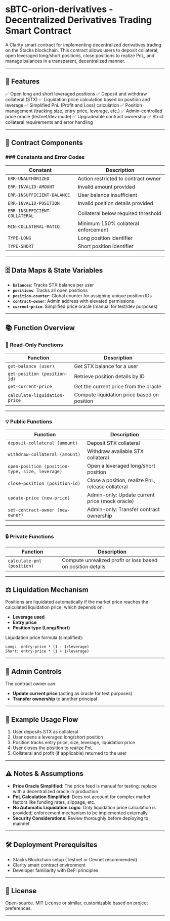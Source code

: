 
# sBTC-orion-derivatives - Decentralized Derivatives Trading Smart Contract

A Clarity smart contract for implementing decentralized derivatives trading on the Stacks blockchain. This contract allows users to deposit collateral, open leveraged long/short positions, close positions to realize PnL, and manage balances in a transparent, decentralized manner.

---

## 🚀 Features

✅ Open long and short leveraged positions
✅ Deposit and withdraw collateral (STX)
✅ Liquidation price calculation based on position and leverage
✅ Simplified PnL (Profit and Loss) calculation
✅ Position management (tracking size, entry price, leverage, etc.)
✅ Admin-controlled price oracle (testnet/dev mode)
✅ Upgradeable contract ownership
✅ Strict collateral requirements and error handling

---

## 📂 Contract Components

### ### Constants and Error Codes

| Constant                      | Description                         |
| ----------------------------- | ----------------------------------- |
| `ERR-UNAUTHORIZED`            | Action restricted to contract owner |
| `ERR-INVALID-AMOUNT`          | Invalid amount provided             |
| `ERR-INSUFFICIENT-BALANCE`    | User balance insufficient           |
| `ERR-INVALID-POSITION`        | Invalid position details provided   |
| `ERR-INSUFFICIENT-COLLATERAL` | Collateral below required threshold |
| `MIN-COLLATERAL-RATIO`        | Minimum 150% collateral enforcement |
| `TYPE-LONG`                   | Long position identifier            |
| `TYPE-SHORT`                  | Short position identifier           |

---

## 🗄 Data Maps & State Variables

* **`balances`**: Tracks STX balance per user
* **`positions`**: Tracks all open positions
* **`position-counter`**: Global counter for assigning unique position IDs
* **`contract-owner`**: Admin address with elevated permissions
* **`current-price`**: Simplified price oracle (manual for test/dev purposes)

---

## 📚 Function Overview

### 🔎 Read-Only Functions

| Function                      | Description                                 |
| ----------------------------- | ------------------------------------------- |
| `get-balance (user)`          | Get STX balance for a user                  |
| `get-position (position-id)`  | Retrieve position details by ID             |
| `get-current-price`           | Get the current price from the oracle       |
| `calculate-liquidation-price` | Compute liquidation price based on position |

---

### 💡 Public Functions

| Function                                        | Description                                       |
| ----------------------------------------------- | ------------------------------------------------- |
| `deposit-collateral (amount)`                   | Deposit STX collateral                            |
| `withdraw-collateral (amount)`                  | Withdraw available STX collateral                 |
| `open-position (position-type, size, leverage)` | Open a leveraged long/short position              |
| `close-position (position-id)`                  | Close a position, realize PnL, release collateral |
| `update-price (new-price)`                      | Admin-only: Update current price (mock oracle)    |
| `set-contract-owner (new-owner)`                | Admin-only: Transfer contract ownership           |

---

### 🔒 Private Functions

| Function                   | Description                                                 |
| -------------------------- | ----------------------------------------------------------- |
| `calculate-pnl (position)` | Compute unrealized profit or loss based on position details |

---

## ⚖️ Liquidation Mechanism

Positions are liquidated automatically if the market price reaches the calculated liquidation price, which depends on:

* **Leverage used**
* **Entry price**
* **Position type (Long/Short)**

Liquidation price formula (simplified):

```clarity
Long:  entry-price * (1 - 1/leverage)
Short: entry-price * (1 + 1/leverage)
```

---

## 🔧 Admin Controls

The contract owner can:

* **Update current price** (acting as oracle for test purposes)
* **Transfer ownership** to another principal

---

## 📢 Example Usage Flow

1. User deposits STX as collateral
2. User opens a leveraged long/short position
3. Position tracks entry price, size, leverage, liquidation price
4. User closes the position to realize PnL
5. Collateral and profit (if applicable) returned to the user

---

## ⚠️ Notes & Assumptions

* **Price Oracle Simplified**: The price feed is manual for testing; replace with a decentralized oracle in production
* **PnL Calculation Simplified**: Does not account for complex market factors like funding rates, slippage, etc.
* **No Automatic Liquidation Logic**: Only liquidation price calculation is provided; enforcement mechanism to be implemented externally
* **Security Considerations**: Review thoroughly before deploying to mainnet

---

## 🛠️ Deployment Prerequisites

* Stacks Blockchain setup (Testnet or Devnet recommended)
* Clarity smart contract environment
* Developer familiarity with DeFi principles

---

## 📄 License

Open-source. MIT License or similar, customizable based on project preferences.

---
